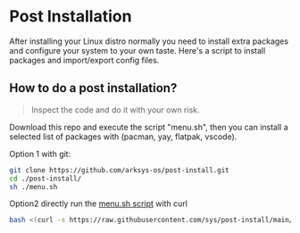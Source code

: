# Post Installation

After installing your Linux distro normally you need to install extra packages and configure your system to your own taste. Here's a script to install packages and import/export config files.

## How to do a post installation?

> Inspect the code and do it with your own risk.

Download this repo and execute the script "menu.sh", then you can install a selected list of packages with (pacman, yay, flatpak, vscode).

Option 1 with git:
```sh
git clone https://github.com/arksys-os/post-install.git
cd ./post-install/
sh ./menu.sh
```

Option2 directly run the [menu.sh script](./menu.sh) with curl
```sh
bash <(curl -s https://raw.githubusercontent.com/sys/post-install/main/menu.sh)
```
